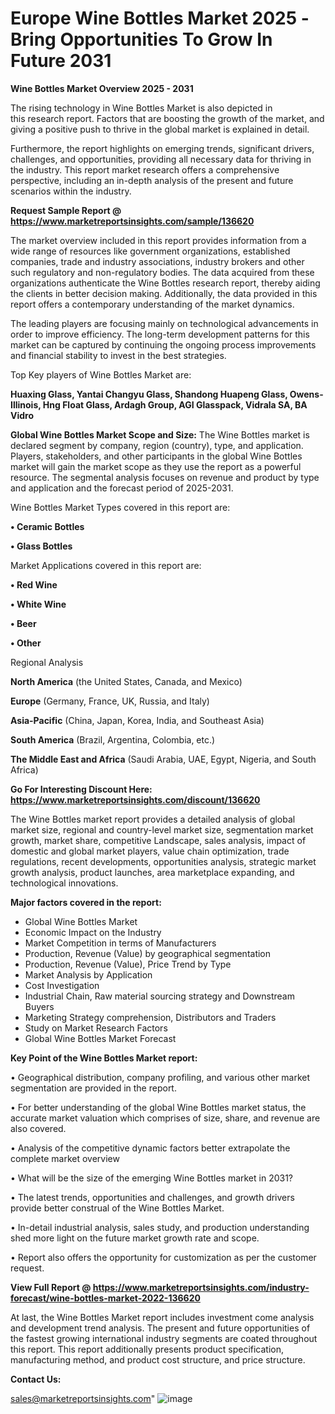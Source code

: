 # Europe Wine Bottles Market 2025 -Bring Opportunities To Grow In Future 2031

<Strong> Wine Bottles Market Overview 2025 - 2031</strong>

The rising technology in Wine Bottles Market is also depicted in this research report. Factors that are boosting the growth of the market, and giving a positive push to thrive in the global market is explained in detail.

Furthermore, the report highlights on emerging trends, significant drivers, challenges, and opportunities, providing all necessary data for thriving in the industry. This report market research offers a comprehensive perspective, including an in-depth analysis of the present and future scenarios within the industry.

<strong>Request Sample Report @ <a href=https://www.marketreportsinsights.com/sample/136620>https://www.marketreportsinsights.com/sample/136620</a></strong>

The market overview included in this report provides information from a wide range of resources like government organizations, established companies, trade and industry associations, industry brokers and other such regulatory and non-regulatory bodies. The data acquired from these organizations authenticate the Wine Bottles research report, thereby aiding the clients in better decision making. Additionally, the data provided in this report offers a contemporary understanding of the market dynamics.

The leading players are focusing mainly on technological advancements in order to improve efficiency. The long-term development patterns for this market can be captured by continuing the ongoing process improvements and financial stability to invest in the best strategies.

Top Key players of Wine Bottles Market are:

<strong>Huaxing Glass, Yantai Changyu Glass, Shandong Huapeng Glass, Owens-Illinois, Hng Float Glass, Ardagh Group, AGI Glasspack, Vidrala SA, BA Vidro</strong>

<strong><b>Global Wine Bottles Market Scope and Size:</b></strong>
The Wine Bottles market is declared segment by company, region (country), type, and application. Players, stakeholders, and other participants in the global Wine Bottles market will gain the market scope as they use the report as a powerful resource. The segmental analysis focuses on revenue and product by type and application and the forecast period of 2025-2031.

Wine Bottles Market Types covered in this report are:

<strong>• Ceramic Bottles

• Glass Bottles</strong>

Market Applications covered in this report are:

<strong>• Red Wine

• White Wine

• Beer

• Other</strong> 

Regional Analysis

<strong>North America</strong> (the United States, Canada, and Mexico)

<strong>Europe</strong> (Germany, France, UK, Russia, and Italy)

<strong>Asia-Pacific</strong> (China, Japan, Korea, India, and Southeast Asia)

<strong>South America</strong> (Brazil, Argentina, Colombia, etc.)

<strong>The Middle East and Africa</strong> (Saudi Arabia, UAE, Egypt, Nigeria, and South Africa)

<strong>Go For Interesting Discount Here: <a href=https://www.marketreportsinsights.com/discount/136620>https://www.marketreportsinsights.com/discount/136620</a></strong>

The Wine Bottles market report provides a detailed analysis of global market size, regional and country-level market size, segmentation market growth, market share, competitive Landscape, sales analysis, impact of domestic and global market players, value chain optimization, trade regulations, recent developments, opportunities analysis, strategic market growth analysis, product launches, area marketplace expanding, and technological innovations.

<strong><b>Major factors covered in the report:</b></strong>
<ul>
  <li>Global Wine Bottles Market </li>
  <li>Economic Impact on the Industry</li>
  <li>Market Competition in terms of Manufacturers</li>
  <li>Production, Revenue (Value) by geographical segmentation</li>
  <li>Production, Revenue (Value), Price Trend by Type</li>
  <li>Market Analysis by Application</li>
  <li>Cost Investigation</li>
  <li>Industrial Chain, Raw material sourcing strategy and Downstream Buyers</li>
  <li>Marketing Strategy comprehension, Distributors and Traders</li>
  <li>Study on Market Research Factors</li>
  <li>Global Wine Bottles Market Forecast</li>
</ul>

<strong><b>Key Point of the Wine Bottles Market report:</b></strong>

• Geographical distribution, company profiling, and various other market segmentation are provided in the report.

• For better understanding of the global Wine Bottles market status, the accurate market valuation which comprises of size, share, and revenue are also covered.

• Analysis of the competitive dynamic factors better extrapolate the complete market overview

• What will be the size of the emerging Wine Bottles market in 2031?

• The latest trends, opportunities and challenges, and growth drivers provide better construal of the Wine Bottles Market.

• In-detail industrial analysis, sales study, and production understanding shed more light on the future market growth rate and scope.

• Report also offers the opportunity for customization as per the customer request.

<strong><b>View Full Report @ <a href=https://www.marketreportsinsights.com/industry-forecast/wine-bottles-market-2022-136620>https://www.marketreportsinsights.com/industry-forecast/wine-bottles-market-2022-136620</a></b></strong>


At last, the Wine Bottles Market report includes investment come analysis and development trend analysis. The present and future opportunities of the fastest growing international industry segments are coated throughout this report. This report additionally presents product specification, manufacturing method, and product cost structure, and price structure.

<strong>Contact Us:</strong>

sales@marketreportsinsights.com"
![image](https://github.com/user-attachments/assets/478b9503-76b0-49f8-b33e-15d40f88f0f5)
